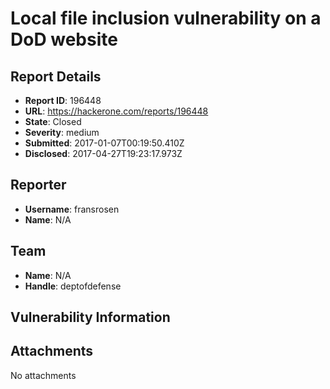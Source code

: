 # Local file inclusion vulnerability on a DoD website

## Report Details
- **Report ID**: 196448
- **URL**: https://hackerone.com/reports/196448
- **State**: Closed
- **Severity**: medium
- **Submitted**: 2017-01-07T00:19:50.410Z
- **Disclosed**: 2017-04-27T19:23:17.973Z

## Reporter
- **Username**: fransrosen
- **Name**: N/A

## Team
- **Name**: N/A
- **Handle**: deptofdefense

## Vulnerability Information


## Attachments
No attachments
